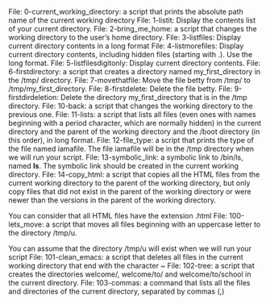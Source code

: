 File: 0-current_working_directory: a script that prints the absolute path name of the current working directory
File: 1-listit: Display the contents list of your current directory.
File: 2-bring_me_home: a script that changes the working directory to the user’s home directory.
File: 3-listfiles: Display current directory contents in a long format
File: 4-listmorefiles: Display current directory contents, including hidden files (starting with .). Use the long format.
File: 5-listfilesdigitonly: Display current directory contents.
File: 6-firstdirectory: a script that creates a directory named my_first_directory in the /tmp/ directory.
File: 7-movethatfile: Move the file betty from /tmp/ to /tmp/my_first_directory.
File: 8-firstdelete: Delete the file betty.
File: 9-firstdirdeletion: Delete the directory my_first_directory that is in the /tmp directory.
File: 10-back: a script that changes the working directory to the previous one.
File: 11-lists: a script that lists all files (even ones with names beginning with a period character, which are normally hidden) in the current directory and the parent of the working directory and the /boot directory (in this order), in long format.
File: 12-file_type: a script that prints the type of the file named iamafile. The file iamafile will be in the /tmp directory when we will run your script.
File: 13-symbolic_link: a symbolic link to /bin/ls, named __ls__. The symbolic link should be created in the current working directory.
File: 14-copy_html: a script that copies all the HTML files from the current working directory to the parent of the working directory, but only copy files that did not exist in the parent of the working directory or were newer than the versions in the parent of the working directory.



You can consider that all HTML files have the extension .html
File: 100-lets_move: a script that moves all files beginning with an uppercase letter to the directory /tmp/u.



You can assume that the directory /tmp/u will exist when we will run your script
File: 101-clean_emacs:  a script that deletes all files in the current working directory that end with the character ~
File: 102-tree: a script that creates the directories welcome/, welcome/to/ and welcome/to/school in the current directory.
File: 103-commas: a command that lists all the files and directories of the current directory, separated by commas (,)

